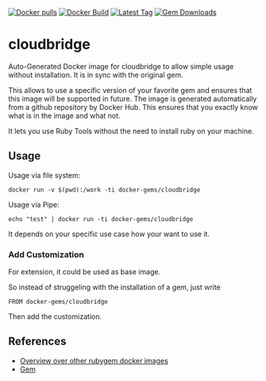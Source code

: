 [![Docker pulls](https://img.shields.io/docker/pulls/rubygem/cloudbridge.svg)](https://hub.docker.com/r/rubygem/cloudbridge/)
[![Docker Build](https://img.shields.io/docker/automated/rubygem/cloudbridge.svg)](https://hub.docker.com/r/rubygem/cloudbridge/)
[![Latest Tag](https://img.shields.io/github/tag/docker-rubygem/cloudbridge.svg)](https://hub.docker.com/r/rubygem/cloudbridge/)
[![Gem Downloads](https://img.shields.io/gem/dt/cloudbridge.svg)](https://rubygems.org/gems/cloudbridge/)
# cloudbridge

Auto-Generated Docker image for cloudbridge to allow simple usage without installation.
It is in sync with the original gem.

This allows to use a specific version of your favorite gem and ensures that this image will be supported in future.
The image is generated automatically from a github repository by Docker Hub.
This ensures that you exactly know what is in the image and what not.

It lets you use Ruby Tools without the need to install ruby on your machine.

## Usage

Usage via file system:

`docker run -v $(pwd):/work -ti docker-gems/cloudbridge`

Usage via Pipe:

`echo "test" | docker run -ti docker-gems/cloudbridge`

It depends on your specific use case how your want to use it.

### Add Customization

For extension, it could be used as base image.

So instead of struggeling with the installation of a gem, just write

`FROM docker-gems/cloudbridge`

Then add the customization.

## References

 - [Overview over other rubygem docker images](https://github.com/thinkbot/docker-rubygem)
 - [Gem](https://rubygems.org/gems/cloudbridge/)
